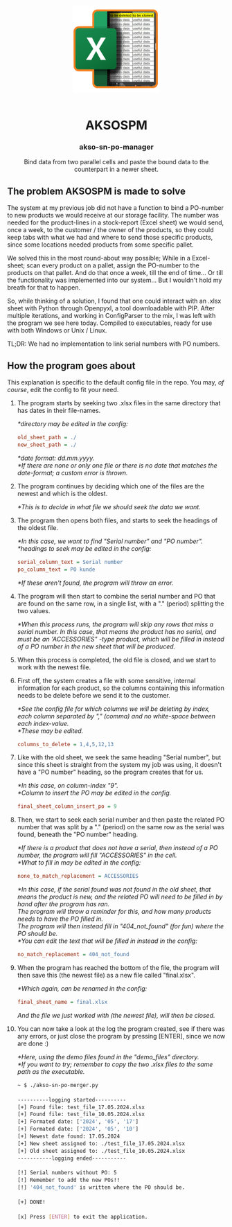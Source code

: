 <div align="center">
    <img src="img/AKSOSPM.png" height="200px" alt="Logo" />
    <br>
    <br>
    <h1>AKSOSPM</h1>
    <h3>akso-sn-po-manager</h3>
    Bind data from two parallel cells and paste the bound data to the counterpart in a newer sheet.
</div>


## The problem AKSOSPM is made to solve

The system at my previous job did not have a function to bind a PO-number to new products we would receive at our storage facility.
The number was needed for the product-lines in a stock-report (Excel sheet) we would send, once a week, to the customer / the owner of the products, so they could keep tabs with what we had and where to send those specific products, since some locations needed products from some specific pallet.

We solved this in the most round-about way possible;
While in a Excel-sheet; scan every product on a pallet, assign the PO-number to the products on that pallet. And do that once a week, till the end of time... Or till the functionality was implemented into our system... But I wouldn't hold my breath for that to happen.

So, while thinking of a solution, I found that one could interact with an .xlsx sheet with Python through Openpyxl, a tool downloadable with PIP.
After multiple iterations, and working in ConfigParser to the mix, I was left with the program we see here today. Compiled to executables, ready for use with both Windows or Unix / Linux.

TL;DR: We had no implementation to link serial numbers with PO numbers.

## How the program goes about

This explanation is specific to the default config file in the repo. You may, <em>of course</em>, edit the config to fit your need.

1. The program starts by seeking two .xlsx files in the same directory that has dates in their file-names.

    <em>*directory may be edited in the config:<br></em>
    ```ini
    old_sheet_path = ./
    new_sheet_path = ./
    ```
    <em>*date format: dd.mm.yyyy.<br>
    *If there are none or only one file or there is no date that matches the date-format; a custom error is thrown.</em>

2. The program continues by deciding which one of the files are the newest and which is the oldest.

    <em>*This is to decide in what file we should seek the data we want.</em>

3. The program then opens both files, and starts to seek the headings of the oldest file.

    <em>*In this case, we want to find "Serial number" and "PO number".<br>
    *headings to seek may be edited in the config:<br></em>
    ```ini
    serial_column_text = Serial number
    po_column_text = PO kunde
    ```
    <em>*If these aren't found, the program will throw an error.</em>

4. The program will then start to combine the serial number and PO that are found on the same row, in a single list, with a "." (period) splitting the two values.<br>

    <em>*When this process runs, the program will skip any rows that miss a serial number. In this case, that means the product has no serial, and must be an 'ACCESSORIES" -type product, which will be filled in instead of a PO number in the new sheet that will be produced.</em>

5.  When this process is completed, the old file is closed, and we start to work with the newest file.

6.  First off, the system creates a file with some sensitive, internal information for each product, so the columns containing this information needs to be delete before we send it to the customer.

    <em>*See the config file for which columns we will be deleting by index, each column separated by "," (comma) and no white-space between each index-value.<br>
    *These may be edited.</em>
    ```ini
    columns_to_delete = 1,4,5,12,13
    ```

7.  Like with the old sheet, we seek the same heading "Serial number", but since this sheet is straight from the system my job was using, it doesn't have a "PO number" heading, so the program creates that for us.

    <em>*In this case, on column-index "9".<br>
    *Column to insert the PO may be edited in the config.</em>
    ```ini
    final_sheet_column_insert_po = 9
    ```

8.  Then, we start to seek each serial number and then paste the related PO number that was split by a "." (period) on the same row as the serial was found, beneath the "PO number" heading.

    <em>*If there is a product that does not have a serial, then instead of a PO number, the program will fill "ACCESSORIES" in the cell.<br>
    *What to fill in may be edited in the config:</em>
    ```ini
    none_to_match_replacement = ACCESSORIES
    ```
    <em>*In this case, if the serial found was not found in the old sheet, that means the product is new, and the related PO will need to be filled in by hand after the program has ran.<br>
    The program will throw a reminder for this, and how many products needs to have the PO filled in.<br>
    The program will then instead fill in "404_not_found" (for fun) where the PO should be.<br>
    *You can edit the text that will be filled in instead in the config:</em>
    ```ini
    no_match_replacement = 404_not_found
    ```

9.  When the program has reached the bottom of the file, the program will then save this (the newest file) as a new file called "final.xlsx".

    <em>*Which again, can be renamed in the config:</em>
    ```ini
    final_sheet_name = final.xlsx
    ```
    <em>And the file we just worked with (the newest file), will then be closed.</em>

10. You can now take a look at the log the program created, see if there was any errors, or just close the program by pressing [ENTER], since we now are done :)

    <em>*Here, using the demo files found in the "demo_files" directory.<br>
    *If you want to try; remember to copy the two .xlsx files to the same path as the executable.</em>

    ```bash
    ~ $ ./akso-sn-po-merger.py 

    ----------logging started----------
    [+] Found file: test_file_17.05.2024.xlsx
    [+] Found file: test_file_10.05.2024.xlsx
    [+] Formated date: ['2024', '05', '17']
    [+] Formated date: ['2024', '05', '10']
    [+] Newest date found: 17.05.2024
    [+] New sheet assigned to: ./test_file_17.05.2024.xlsx
    [+] Old sheet assigned to: ./test_file_10.05.2024.xlsx
    -----------logging ended-----------

    [!] Serial numbers without PO: 5
    [!] Remember to add the new POs!!
    [!] '404_not_found' is written where the PO should be.

    [+] DONE!

    [x] Press [ENTER] to exit the application.
    ```
